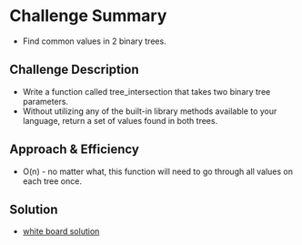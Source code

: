 # Challenge Summary

- Find common values in 2 binary trees.

## Challenge Description

- Write a function called tree_intersection that takes two binary tree parameters.
- Without utilizing any of the built-in library methods available to your language, return a set of values found in both trees.

## Approach & Efficiency
<!-- What approach did you take? Why? What is the Big O space/time for this approach? -->
- O(n) - no matter what, this function will need to go through all values on each tree once.

## Solution

- [white board solution](assets/treeIntersection.png)